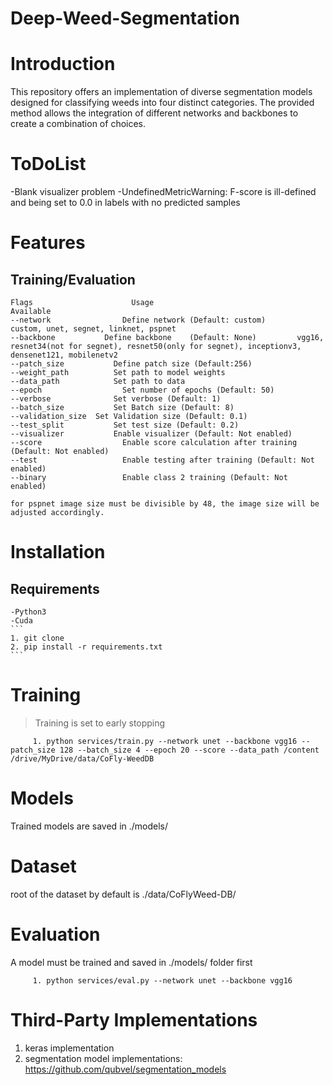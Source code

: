 # Deep-Weed-Segmentation

# Introduction
This repository offers an implementation of diverse segmentation models designed for classifying weeds into four distinct categories. The provided method allows the integration of different networks and backbones to create a combination of choices.

# ToDoList
  -Blank visualizer problem
  -UndefinedMetricWarning: F-score is ill-defined and being set to 0.0 in labels with no predicted samples

# Features

  ## Training/Evaluation
```
Flags				       Usage										            Available
--network			     Define network (Default: custom)			custom, unet, segnet, linknet, pspnet
--backbone		     Define backbone	(Default: None)			vgg16, resnet34(not for segnet), resnet50(only for segnet), inceptionv3,                                                                    densenet121, mobilenetv2
--patch_size		   Define patch size (Default:256)
--weight_path		   Set path to model weights
--data_path 		   Set path to data
--epoch				     Set number of epochs (Default: 50)
--verbose 			   Set verbose (Default: 1)
--batch_size		   Set Batch size (Default: 8)
--validation_size  Set Validation size (Default: 0.1)
--test_split		   Set test size (Default: 0.2)
--visualizer		   Enable visualizer (Default: Not enabled)
--score				     Enable score calculation after training (Default: Not enabled)
--test				     Enable testing after training (Default: Not enabled)
--binary			     Enable class 2 training (Default: Not enabled)

for pspnet image size must be divisible by 48, the image size will be adjusted accordingly.
```
# Installation
  ## Requirements
    -Python3
    -Cuda
    ```
    1. git clone
    2. pip install -r requirements.txt 
    ```
# Training 

  > Training is set to early stopping
 ```
      1. python services/train.py --network unet --backbone vgg16 --patch_size 128 --batch_size 4 --epoch 20 --score --data_path /content            /drive/MyDrive/data/CoFly-WeedDB 
 ```
# Models

  Trained models are saved in ./models/

# Dataset

  root of the dataset by default is ./data/CoFlyWeed-DB/

# Evaluation

 A model must be trained and saved in ./models/ folder first
 ```
      1. python services/eval.py --network unet --backbone vgg16
 ```

# Third-Party Implementations
 1. keras implementation
 2. segmentation model implementations: https://github.com/qubvel/segmentation_models

